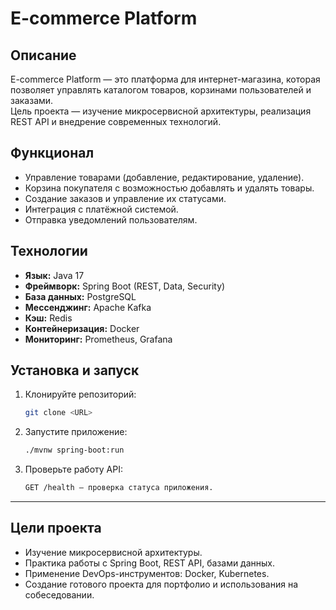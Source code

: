 # E-commerce Platform

## Описание
E-commerce Platform — это платформа для интернет-магазина, которая позволяет управлять каталогом товаров, корзинами пользователей и заказами.  
Цель проекта — изучение микросервисной архитектуры, реализация REST API и внедрение современных технологий.  

## Функционал
- Управление товарами (добавление, редактирование, удаление).
- Корзина покупателя с возможностью добавлять и удалять товары.
- Создание заказов и управление их статусами.
- Интеграция с платёжной системой.
- Отправка уведомлений пользователям.

## Технологии
- **Язык:** Java 17
- **Фреймворк:** Spring Boot (REST, Data, Security)
- **База данных:** PostgreSQL
- **Мессенджинг:** Apache Kafka
- **Кэш:** Redis
- **Контейнеризация:** Docker
- **Мониторинг:** Prometheus, Grafana  

## Установка и запуск
1. Клонируйте репозиторий:
   ```bash
   git clone <URL>

2. Запустите приложение:
   ```bash
   ./mvnw spring-boot:run
3. Проверьте работу API:
   ```bash
   GET /health — проверка статуса приложения.


---

## Цели проекта
- Изучение микросервисной архитектуры.  
- Практика работы с Spring Boot, REST API, базами данных.  
- Применение DevOps-инструментов: Docker, Kubernetes.  
- Создание готового проекта для портфолио и использования на собеседовании.  
